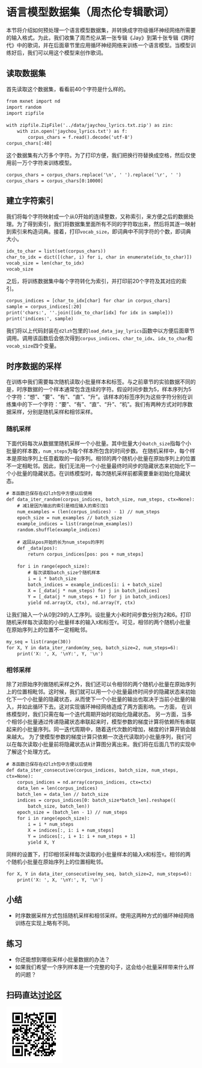 # 语言模型数据集（周杰伦专辑歌词）

本节将介绍如何预处理一个语言模型数据集，并转换成字符级循环神经网络所需要的输入格式。为此，我们收集了周杰伦从第一张专辑《Jay》到第十张专辑《跨时代》中的歌词，并在后面章节里应用循环神经网络来训练一个语言模型。当模型训练好后，我们可以用这个模型来创作歌词。

## 读取数据集

首先读取这个数据集，看看前40个字符是什么样的。

```{.python .input  n=20}
from mxnet import nd
import random
import zipfile

with zipfile.ZipFile('../data/jaychou_lyrics.txt.zip') as zin:
    with zin.open('jaychou_lyrics.txt') as f:
        corpus_chars = f.read().decode('utf-8')
corpus_chars[:40]
```

这个数据集有六万多个字符。为了打印方便，我们把换行符替换成空格，然后仅使用前一万个字符来训练模型。

```{.python .input  n=14}
corpus_chars = corpus_chars.replace('\n', ' ').replace('\r', ' ')
corpus_chars = corpus_chars[0:10000]
```

## 建立字符索引

我们将每个字符映射成一个从0开始的连续整数，又称索引，来方便之后的数据处理。为了得到索引，我们将数据集里面所有不同的字符取出来，然后将其逐一映射到索引来构造词典。接着，打印`vocab_size`，即词典中不同字符的个数，即词典大小。

```{.python .input  n=9}
idx_to_char = list(set(corpus_chars))
char_to_idx = dict([(char, i) for i, char in enumerate(idx_to_char)])
vocab_size = len(char_to_idx)
vocab_size
```

之后，将训练数据集中每个字符转化为索引，并打印前20个字符及其对应的索引。

```{.python .input  n=18}
corpus_indices = [char_to_idx[char] for char in corpus_chars]
sample = corpus_indices[:20]
print('chars:', ''.join([idx_to_char[idx] for idx in sample]))
print('indices:', sample)
```

我们将以上代码封装在`d2lzh`包里的`load_data_jay_lyrics`函数中以方便后面章节调用。调用该函数后会依次得到`corpus_indices`、`char_to_idx`、`idx_to_char`和`vocab_size`四个变量。

## 时序数据的采样

在训练中我们需要每次随机读取小批量样本和标签。与之前章节的实验数据不同的是，时序数据的一个样本通常包含连续的字符。假设时间步数为5，样本序列为5个字符：“想”、“要”、“有”、“直”、“升”。该样本的标签序列为这些字符分别在训练集中的下一个字符：“要”、“有”、“直”、“升”、“机”。我们有两种方式对时序数据采样，分别是随机采样和相邻采样。

### 随机采样

下面代码每次从数据里随机采样一个小批量。其中批量大小`batch_size`指每个小批量的样本数，`num_steps`为每个样本所包含的时间步数。
在随机采样中，每个样本是原始序列上任意截取的一段序列。相邻的两个随机小批量在原始序列上的位置不一定相毗邻。因此，我们无法用一个小批量最终时间步的隐藏状态来初始化下一个小批量的隐藏状态。在训练模型时，每次随机采样前都需要重新初始化隐藏状态。

```{.python .input  n=25}
# 本函数已保存在d2lzh包中方便以后使用
def data_iter_random(corpus_indices, batch_size, num_steps, ctx=None):
    # 减1是因为输出的索引是相应输入的索引加1
    num_examples = (len(corpus_indices) - 1) // num_steps
    epoch_size = num_examples // batch_size
    example_indices = list(range(num_examples))
    random.shuffle(example_indices)

    # 返回从pos开始的长为num_steps的序列
    def _data(pos):
        return corpus_indices[pos: pos + num_steps]

    for i in range(epoch_size):
        # 每次读取batch_size个随机样本
        i = i * batch_size
        batch_indices = example_indices[i: i + batch_size]
        X = [_data(j * num_steps) for j in batch_indices]
        Y = [_data(j * num_steps + 1) for j in batch_indices]
        yield nd.array(X, ctx), nd.array(Y, ctx)
```

让我们输入一个从0到29的人工序列。设批量大小和时间步数分别为2和6。打印随机采样每次读取的小批量样本的输入`X`和标签`Y`。可见，相邻的两个随机小批量在原始序列上的位置不一定相毗邻。

```{.python .input  n=31}
my_seq = list(range(30))
for X, Y in data_iter_random(my_seq, batch_size=2, num_steps=6):
    print('X: ', X, '\nY:', Y, '\n')
```

### 相邻采样

除了对原始序列做随机采样之外，我们还可以令相邻的两个随机小批量在原始序列上的位置相毗邻。这时候，我们就可以用一个小批量最终时间步的隐藏状态来初始化下一个小批量的隐藏状态，从而使下一个小批量的输出也取决于当前小批量的输入，并如此循环下去。这对实现循环神经网络造成了两方面影响。一方面，
在训练模型时，我们只需在每一个迭代周期开始时初始化隐藏状态。
另一方面，当多个相邻小批量通过传递隐藏状态串联起来时，模型参数的梯度计算将依赖所有串联起来的小批量序列。同一迭代周期中，随着迭代次数的增加，梯度的计算开销会越来越大。
为了使模型参数的梯度计算只依赖一次迭代读取的小批量序列，我们可以在每次读取小批量前将隐藏状态从计算图分离出来。我们将在后面几节的实现中了解这个处理方式。

```{.python .input  n=32}
# 本函数已保存在d2lzh包中方便以后使用
def data_iter_consecutive(corpus_indices, batch_size, num_steps, ctx=None):
    corpus_indices = nd.array(corpus_indices, ctx=ctx)
    data_len = len(corpus_indices)
    batch_len = data_len // batch_size
    indices = corpus_indices[0: batch_size*batch_len].reshape((
        batch_size, batch_len))
    epoch_size = (batch_len - 1) // num_steps
    for i in range(epoch_size):
        i = i * num_steps
        X = indices[:, i: i + num_steps]
        Y = indices[:, i + 1: i + num_steps + 1]
        yield X, Y
```

同样的设置下，打印相邻采样每次读取的小批量样本的输入`X`和标签`Y`。相邻的两个随机小批量在原始序列上的位置相毗邻。

```{.python .input  n=33}
for X, Y in data_iter_consecutive(my_seq, batch_size=2, num_steps=6):
    print('X: ', X, '\nY:', Y, '\n')
```

## 小结

* 时序数据采样方式包括随机采样和相邻采样。使用这两种方式的循环神经网络训练在实现上略有不同。

## 练习

* 你还能想到哪些采样小批量数据的办法？
* 如果我们希望一个序列样本是一个完整的句子，这会给小批量采样带来什么样的问题？

## 扫码直达[讨论区](https://discuss.gluon.ai/t/topic/7876)

![](../img/qr_lang-model-dataset.svg)
